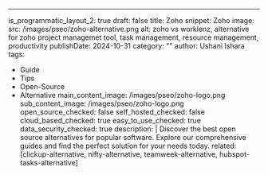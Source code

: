 ---
is_programmatic_layout_2: true
draft: false
title: Zoho
snippet: Zoho
image:
  src: /images/pseo/zoho-alternative.png
  alt: zoho vs worklenz, alternative for zoho project managemet tool, task management, resource management, productivity
publishDate: 2024-10-31
category: ""
author: Ushani Ishara
tags:
  - Guide
  - Tips
  - Open-Source
  - Alternative
main_content_image: /images/pseo/zoho-logo.png
sub_content_image: /images/pseo/zoho-logo.png
open_source_checked: false
self_hosted_checked: false
cloud_based_checked: true
easy_to_use_checked: true
data_security_checked: true
description: |
   Discover the best open source alternatives for popular software. Explore our comprehensive guides and find the perfect solution for your needs today.
related: [clickup-alternative, nifty-alternative, teamweek-alternative, hubspot-tasks-alternative]